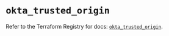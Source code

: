 # `okta_trusted_origin`

Refer to the Terraform Registry for docs: [`okta_trusted_origin`](https://registry.terraform.io/providers/okta/okta/4.12.0/docs/resources/trusted_origin).
